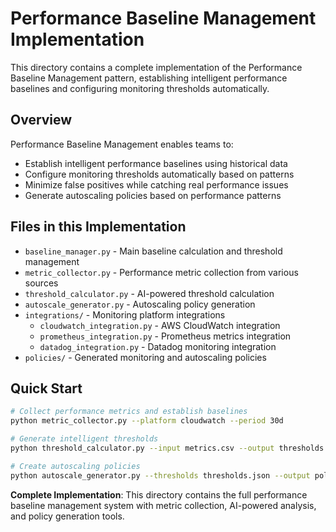 # Performance Baseline Management Implementation

This directory contains a complete implementation of the Performance Baseline Management pattern, establishing intelligent performance baselines and configuring monitoring thresholds automatically.

## Overview

Performance Baseline Management enables teams to:
- Establish intelligent performance baselines using historical data
- Configure monitoring thresholds automatically based on patterns
- Minimize false positives while catching real performance issues
- Generate autoscaling policies based on performance patterns

## Files in this Implementation

- `baseline_manager.py` - Main baseline calculation and threshold management
- `metric_collector.py` - Performance metric collection from various sources
- `threshold_calculator.py` - AI-powered threshold calculation
- `autoscale_generator.py` - Autoscaling policy generation
- `integrations/` - Monitoring platform integrations
  - `cloudwatch_integration.py` - AWS CloudWatch integration
  - `prometheus_integration.py` - Prometheus metrics integration
  - `datadog_integration.py` - Datadog monitoring integration
- `policies/` - Generated monitoring and autoscaling policies

## Quick Start

```bash
# Collect performance metrics and establish baselines
python metric_collector.py --platform cloudwatch --period 30d

# Generate intelligent thresholds
python threshold_calculator.py --input metrics.csv --output thresholds.json

# Create autoscaling policies
python autoscale_generator.py --thresholds thresholds.json --output policies/
```

**Complete Implementation**: This directory contains the full performance baseline management system with metric collection, AI-powered analysis, and policy generation tools.